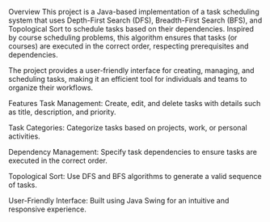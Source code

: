 Overview
This project is a Java-based implementation of a task scheduling system that uses Depth-First Search (DFS), Breadth-First Search (BFS), and Topological Sort to schedule tasks based on their dependencies. Inspired by course scheduling problems, this algorithm ensures that tasks (or courses) are executed in the correct order, respecting prerequisites and dependencies.

The project provides a user-friendly interface for creating, managing, and scheduling tasks, making it an efficient tool for individuals and teams to organize their workflows.

Features
Task Management: Create, edit, and delete tasks with details such as title, description, and priority.

Task Categories: Categorize tasks based on projects, work, or personal activities.

Dependency Management: Specify task dependencies to ensure tasks are executed in the correct order.

Topological Sort: Use DFS and BFS algorithms to generate a valid sequence of tasks.

User-Friendly Interface: Built using Java Swing for an intuitive and responsive experience.
